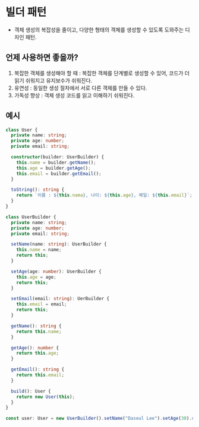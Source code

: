 # 빌더 패턴

- 객체 생성의 복잡성을 줄이고, 다양한 형태의 객체를 생성할 수 있도록 도와주는 디자인 패턴.

## 언제 사용하면 좋을까?

1. 복잡한 객체를 생성해야 할 때 : 복잡한 객체를 단계별로 생성할 수 있어, 코드가 더 읽기 쉬워지고 유지보수가 쉬워진다.
2. 유연성 : 동일한 생성 절차에서 서로 다른 객체를 만들 수 있다.
3. 가독성 향상 : 객체 생성 코드를 읽고 이해하기 쉬워진다.

## 예시

```ts
class User {
  private name: string;
  private age: number;
  private email: string;

  constructor(builder: UserBuilder) {
    this.name = builder.getName();
    this.age = builder.getAge();
    this.email = builder.getEmail();
  }

  toString(): string {
    return `이름 : ${this.nama}, 나이: ${this.age}, 메일: ${this.email}`;
  }
}

class UserBuilder {
  private name: string;
  private age: number;
  private email: string;

  setName(name: string): UserBuilder {
    this.name = name;
    return this;
  }

  setAge(age: number): UserBuilder {
    this.age = age;
    return this;
  }

  setEmail(email: string): UerBuilder {
    this.email = email;
    return this;
  }

  getName(): string {
    return this.name;
  }

  getAge(): number {
    return this.age;
  }

  getEmail(): string {
    return this.email;
  }

  build(): User {
    return new User(this);
  }
}

const user: User = new UserBuilder().setName("Daseul Lee").setAge(30).setEmail(seeul@email.com).build();
```
